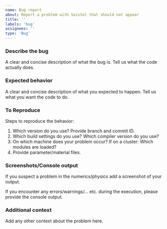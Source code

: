 ```yaml
---
name: Bug report
about: Report a problem with SeisSol that should not appear
title: ''
labels: 'bug'
assignees: ''
type: 'Bug'
---
```

<!-- markdownlint-disable MD041 -->

### Describe the bug

A clear and concise description of what the bug is.
Tell us what the code actually does.

### Expected behavior

A clear and concise description of what you expected to happen.
Tell us what you want the code to do.

### To Reproduce

Steps to reproduce the behavior:

1. Which version do you use? Provide branch and commit ID.
2. Which build settings do you use? Which compiler version do you use?
3. On which machine does your problem occur? If on a cluster: Which modules are loaded?
4. Provide parameter/material files.

### Screenshots/Console output

If you suspect a problem in the numerics/physics add a screenshot of your output.

If you encounter any errors/warnings/... etc. during the execution,
please provide the console output.

### Additional context

Add any other context about the problem here.
